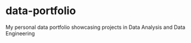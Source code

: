 # data-portfolio
My personal data portfolio showcasing projects in Data Analysis and Data Engineering
